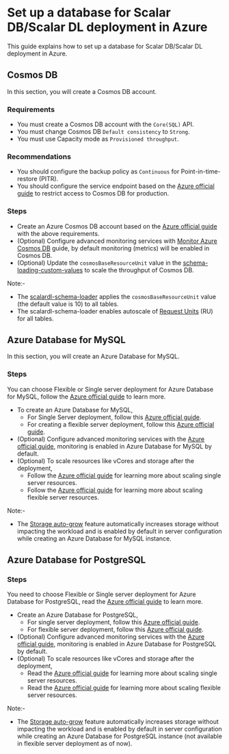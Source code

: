 # Set up a database for Scalar DB/Scalar DL deployment in Azure

This guide explains how to set up a database for Scalar DB/Scalar DL deployment in Azure.

## Cosmos DB

In this section, you will create a Cosmos DB account.

### Requirements

* You must create a Cosmos DB account with the `Core(SQL)` API.
* You must change Cosmos DB `Default consistency` to `Strong`.
* You must use Capacity mode as `Provisioned throughput`.

### Recommendations

* You should configure the backup policy as `Continuous` for Point-in-time-restore (PITR).
* You should configure the service endpoint based on the [Azure official guide](https://docs.microsoft.com/en-us/azure/cosmos-db/how-to-configure-vnet-service-endpoint) to restrict access to Cosmos DB for production.

### Steps

* Create an Azure Cosmos DB account based on the [Azure official guide](https://docs.microsoft.com/en-us/azure/cosmos-db/create-cosmosdb-resources-portal#create-an-azure-cosmos-db-account) with the above requirements.
* (Optional) Configure advanced monitoring services with [Monitor Azure Cosmos DB](https://docs.microsoft.com/en-us/azure/cosmos-db/monitor-cosmos-db) guide, by default monitoring (metrics) will be enabled in Cosmos DB.
* (Optional) Update the `cosmosBaseResourceUnit` value in the [schema-loading-custom-values](https://github.com/scalar-labs/scalar-kubernetes/blob/master/conf/schema-loading-custom-values.yaml) to scale the throughput of Cosmos DB.

Note:-

* The [scalardl-schema-loader](https://github.com/scalar-labs/scalardl-schema-loader) applies the `cosmosBaseResourceUnit` value (the default value is 10) to all tables.
* The scalardl-schema-loader enables autoscale of [Request Units](https://docs.microsoft.com/en-us/azure/cosmos-db/request-units) (RU) for all tables.


## Azure Database for MySQL

In this section, you will create an Azure Database for MySQL.

### Steps

You can choose Flexible or Single server deployment for Azure Database for MySQL, follow the [Azure official guide](https://docs.microsoft.com/en-us/azure/mysql/select-right-deployment-type) to learn more.

* To create an Azure Database for MySQL, 
  * For Single Server deployment, follow this [Azure official guide](https://docs.microsoft.com/en-us/azure/mysql/quickstart-create-mysql-server-database-using-azure-portal).
  * For creating a flexible server deployment, follow this [Azure official guide](https://docs.microsoft.com/en-us/azure/mysql/flexible-server/quickstart-create-server-portal).
* (Optional) Configure advanced monitoring services with the [Azure official guide](https://docs.microsoft.com/en-us/azure/mysql/concepts-monitoring), monitoring is enabled in Azure Database for MySQL by default.
* (Optional) To scale resources like vCores and storage after the deployment,
  * Follow the [Azure official guide](https://docs.microsoft.com/en-gb/azure/mysql/concepts-pricing-tiers#scale-resources) for learning more about scaling single server resources.
  * Follow the [Azure official guide](https://docs.microsoft.com/en-gb/azure/mysql/flexible-server/concepts-compute-storage#scale-resources) for learning more about scaling flexible server resources.
  
Note:-

* The [Storage auto-grow](https://docs.microsoft.com/en-gb/azure/mysql/concepts-pricing-tiers#storage-auto-grow) feature automatically increases storage without impacting the workload and is enabled by default in server configuration while creating an Azure Database for MySQL instance.


## Azure Database for PostgreSQL

### Steps

You need to choose Flexible or Single server deployment for Azure Database for PostgreSQL, read the [Azure official guide](https://docs.microsoft.com/en-us/azure/postgresql/overview-postgres-choose-server-options) to learn more.
* Create an Azure Database for PostgreSQL, 
  * For single server deployment, follow this [Azure official guide](https://docs.microsoft.com/en-us/azure/postgresql/quickstart-create-server-database-portal).
  * For flexible server deployment, follow this [Azure official guide](https://docs.microsoft.com/en-us/azure/postgresql/flexible-server/quickstart-create-server-portal).
* (Optional) Configure advanced monitoring services with the [Azure official guide](https://docs.microsoft.com/en-us/azure/postgresql/concepts-monitoring), monitoring is enabled in Azure Database for PostgreSQL by default.
* (Optional) To scale resources like vCores and storage after the deployment,
  * Read the [Azure official guide](https://docs.microsoft.com/en-gb/azure/postgresql/concepts-pricing-tiers#scale-resources) for learning more about scaling single server resources.
  * Read the [Azure official guide](https://docs.microsoft.com/en-us/azure/postgresql/flexible-server/concepts-compute-storage#scale-resources) for learning more about scaling flexible server resources.

Note:-

  * The [Storage auto-grow](https://docs.microsoft.com/en-gb/azure/postgresql/concepts-pricing-tiers#storage-auto-grow) feature automatically increases storage without impacting the workload and is enabled by default in server configuration while creating an Azure Database for PostgreSQL instance (not available in flexible server deployment as of now). 
  
